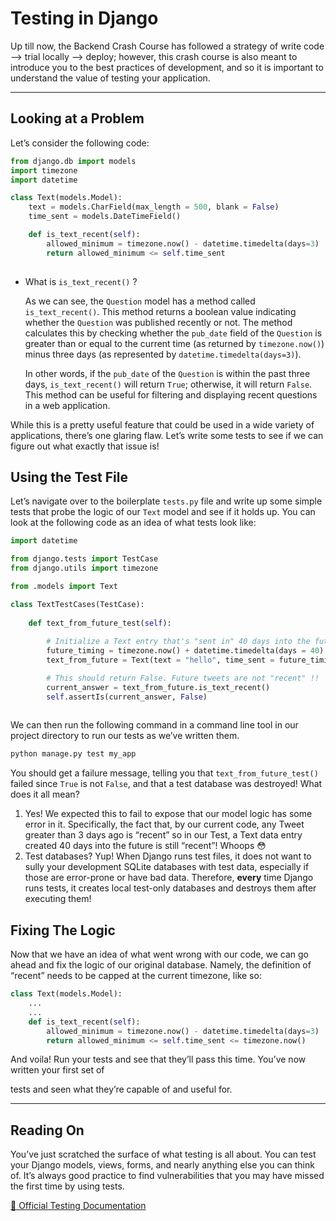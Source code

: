 # Testing in Django

Up till now, the Backend Crash Course has followed a strategy of write code —> trial locally —> deploy; however, this crash course is also meant to introduce you to the best practices of development, and so it is important to understand the value of testing your application. 

---

## Looking at a Problem

Let’s consider the following code:

```python
from django.db import models
import timezone
import datetime

class Text(models.Model):
	text = models.CharField(max_length = 500, blank = False)
	time_sent = models.DateTimeField() 

	def is_text_recent(self):
		allowed_minimum = timezone.now() - datetime.timedelta(days=3)
		return allowed_minimum <= self.time_sent
	
```

- What is `is_text_recent()` ?
    
    As we can see, the `Question` model has a method called `is_text_recent()`. This method returns a boolean value indicating whether the `Question` was published recently or not. The method calculates this by checking whether the `pub_date` field of the `Question` is greater than or equal to the current time (as returned by `timezone.now()`) minus three days (as represented by `datetime.timedelta(days=3)`).
    
    In other words, if the `pub_date` of the `Question` is within the past three days, `is_text_recent()` will return `True`; otherwise, it will return `False`. This method can be useful for filtering and displaying recent questions in a web application.
    

While this is a pretty useful feature that could be used in a wide variety of applications, there’s one glaring flaw. Let’s write some tests to see if we can figure out what exactly that issue is! 

## Using the Test File

Let’s navigate over to the boilerplate `tests.py` file and write up some simple tests that probe the logic of our `Text` model and see if it holds up. You can look at the following code as an idea of what tests look like:

```python
import datetime

from django.tests import TestCase
from django.utils import timezone

from .models import Text

class TextTestCases(TestCase):
	
	def text_from_future_test(self):
		
		# Initialize a Text entry that's "sent in" 40 days into the future
		future_timing = timezone.now() + datetime.timedelta(days = 40)
		text_from_future = Text(text = "hello", time_sent = future_timing)

		# This should return False. Future tweets are not "recent" !!
		current_answer = text_from_future.is_text_recent()
		self.assertIs(current_answer, False)
		
```

We can then run the following command in a command line tool in our project directory to run our tests as we’ve written them. 

```bash
python manage.py test my_app
```

You should get a failure message, telling you that `text_from_future_test()` failed since `True` is not `False`, and that a test database was destroyed! What does it all mean? 

1. Yes! We expected this to fail to expose that our model logic has some error in it. Specifically, the fact that, by our current code, any Tweet greater than 3 days ago is “recent” so in our Test, a Text data entry created 40 days into the future is still “recent”! Whoops 😳
2. Test databases? Yup! When Django runs test files, it does not want to sully your development SQLite databases with test data, especially if those are error-prone or have bad data. Therefore, **********************every********************** time Django runs tests, it creates local test-only databases and destroys them after executing them! 

## Fixing The Logic

Now that we have an idea of what went wrong with our code, we can go ahead and fix the logic of our original database. Namely, the definition of “recent” needs to be capped at the current timezone, like so:

```python
class Text(models.Model):
	...
	...
	def is_text_recent(self):
		allowed_minimum = timezone.now() - datetime.timedelta(days=3)
		return allowed_minimum <= self.time_sent <= timezone.now()
```

And voila! Run your tests and see that they’ll pass this time. You’ve now written your first set of 

tests and seen what they’re capable of and useful for. 

---

## Reading On

You’ve just scratched the surface of what testing is all about. You can test your Django models, views, forms, and nearly anything else you can think of. It’s always good practice to find vulnerabilities that you may have missed the first time by using tests. 

[📌 Official Testing Documentation](https://docs.djangoproject.com/en/4.1/intro/tutorial05)